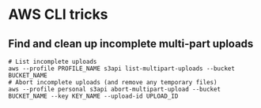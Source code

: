 # AWS CLI tricks

## Find and clean up incomplete multi-part uploads
```
# List incomplete uploads
aws --profile PROFILE_NAME s3api list-multipart-uploads --bucket BUCKET_NAME
# Abort incomplete uploads (and remove any temporary files)
aws --profile personal s3api abort-multipart-upload --bucket BUCKET_NAME --key KEY_NAME --upload-id UPLOAD_ID
```
